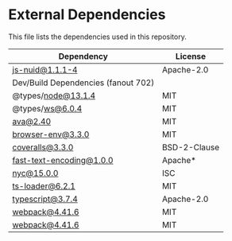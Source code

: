 # External Dependencies

This file lists the dependencies used in this repository.

| Dependency | License |
|-|-|
| js-nuid@1.1.1-4 | Apache-2.0 |
| Dev/Build Dependencies (fanout 702) |  |
| @types/node@13.1.4 | MIT |
| @types/ws@6.0.4 | MIT |
| ava@2.40 | MIT |
| browser-env@3.3.0 | MIT |
| coveralls@3.3.0 | BSD-2-Clause |
| fast-text-encoding@1.0.0 | Apache* |
| nyc@15.0.0 | ISC |
| ts-loader@6.2.1 | MIT |
| typescript@3.7.4 | Apache-2.0 |
| webpack@4.41.6 | MIT |
| webpack@4.41.6 | MIT |

